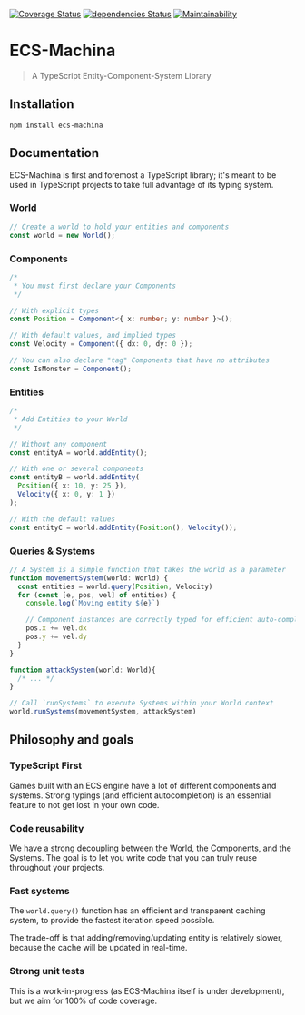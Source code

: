 [![Coverage Status](https://coveralls.io/repos/github/scambier/ecs-machina/badge.svg?branch=master)](https://coveralls.io/github/scambier/ecs-machina?branch=master)
[![dependencies Status](https://david-dm.org/scambier/ecs-machina/status.svg)](https://david-dm.org/scambier/ecs-machina)
[![Maintainability](https://api.codeclimate.com/v1/badges/f9de2e47eb25a55a1503/maintainability)](https://codeclimate.com/github/scambier/ecs-machina/maintainability)

# ECS-Machina

> A TypeScript Entity-Component-System Library

## Installation

`npm install ecs-machina`

## Documentation

ECS-Machina is first and foremost a TypeScript library; it's meant to be used in TypeScript projects to take full advantage of its typing system.

### World

```ts
// Create a world to hold your entities and components
const world = new World();
```

### Components

```ts
/*
 * You must first declare your Components
 */

// With explicit types
const Position = Component<{ x: number; y: number }>();

// With default values, and implied types
const Velocity = Component({ dx: 0, dy: 0 }); 

// You can also declare "tag" Components that have no attributes
const IsMonster = Component(); 
```

### Entities

```ts
/*
 * Add Entities to your World
 */

// Without any component
const entityA = world.addEntity();

// With one or several components
const entityB = world.addEntity(
  Position({ x: 10, y: 25 }),
  Velocity({ x: 0, y: 1 })
);

// With the default values
const entityC = world.addEntity(Position(), Velocity());
```

### Queries & Systems

```ts
// A System is a simple function that takes the world as a parameter
function movementSystem(world: World) {
  const entities = world.query(Position, Velocity)
  for (const [e, pos, vel] of entities) {
    console.log(`Moving entity ${e}`)

    // Component instances are correctly typed for efficient auto-completion
    pos.x += vel.dx 
    pos.y += vel.dy
  }
}

function attackSystem(world: World){
  /* ... */
}

// Call `runSystems` to execute Systems within your World context
world.runSystems(movementSystem, attackSystem)
```

## Philosophy and goals

### TypeScript First

Games built with an ECS engine have a lot of different components and systems. Strong typings (and efficient autocompletion) is an essential feature to not get lost in your own code.

### Code reusability

We have a strong decoupling between the World, the Components, and the Systems. The goal is to let you write code that you can truly reuse throughout your projects.

### Fast systems

The `world.query()` function has an efficient and transparent caching system, to provide the fastest iteration speed possible.

The trade-off is that adding/removing/updating entity is relatively slower, because the cache will be updated in real-time.

### Strong unit tests

This is a work-in-progress (as ECS-Machina itself is under development), but we aim for 100% of code coverage.